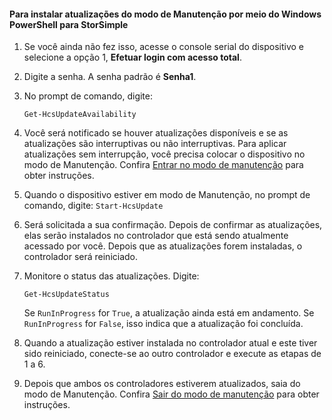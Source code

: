 
#### Para instalar atualizações do modo de Manutenção por meio do Windows PowerShell para StorSimple

1. Se você ainda não fez isso, acesse o console serial do dispositivo e selecione a opção 1, **Efetuar login com acesso total**. 

2. Digite a senha. A senha padrão é **Senha1**.

3. No prompt de comando, digite:

     `Get-HcsUpdateAvailability`
    
4. Você será notificado se houver atualizações disponíveis e se as atualizações são interruptivas ou não interruptivas. Para aplicar atualizações sem interrupção, você precisa colocar o dispositivo no modo de Manutenção. Confira [Entrar no modo de manutenção](#enter-maintenance-mode) para obter instruções.

5. Quando o dispositivo estiver em modo de Manutenção, no prompt de comando, digite: `Start-HcsUpdate`

6. Será solicitada a sua confirmação. Depois de confirmar as atualizações, elas serão instalados no controlador que está sendo atualmente acessado por você. Depois que as atualizações forem instaladas, o controlador será reiniciado.

7. Monitore o status das atualizações. Digite:

	`Get-HcsUpdateStatus`
	
	Se `RunInProgress` for `True`, a atualização ainda está em andamento. Se `RunInProgress` for `False`, isso indica que a atualização foi concluída.

7. Quando a atualização estiver instalada no controlador atual e este tiver sido reiniciado, conecte-se ao outro controlador e execute as etapas de 1 a 6.

8. Depois que ambos os controladores estiverem atualizados, saia do modo de Manutenção. Confira [Sair do modo de manutenção](#exit-maintenance-mode) para obter instruções.

<!---HONumber=July15_HO2-->